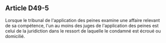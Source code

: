Article D49-5
----
Lorsque le tribunal de l'application des peines examine une affaire relevant de
sa compétence, l'un au moins des juges de l'application des peines est celui de
la juridiction dans le ressort de laquelle le condamné est écroué ou domicilié.
